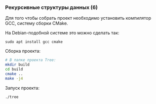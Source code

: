 ### Рекурсивные структуры данных (6)

Для того чтобы собрать проект необходимо установить компилятор GCC, систему сборки CMake.

На Debian-подобной системе это можно сделать так:

```
sudo apt install gcc cmake
```

Сборка проекта:

```bash
# В папке проекта Tree:
mkdir build
cd build 
cmake ..
make -j4
```

Запуск проекта:

```bash
./tree
```



